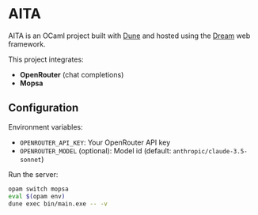 # AITA

AITA is an OCaml project built with [Dune](https://dune.build/) and hosted using the [Dream](https://aantron.github.io/dream/) web framework.

This project integrates:

- **OpenRouter** (chat completions)
- **Mopsa**

## Configuration

Environment variables:

- `OPENROUTER_API_KEY`: Your OpenRouter API key
- `OPENROUTER_MODEL` (optional): Model id (default: `anthropic/claude-3.5-sonnet`)

Run the server:

```bash
opam switch mopsa
eval $(opam env)
dune exec bin/main.exe -- -v
```
